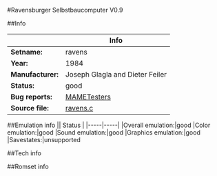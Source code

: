 #Ravensburger Selbstbaucomputer V0.9

##Info

||Info|
|-----|-----|
|**Setname:**|ravens
|**Year:**|1984
|**Manufacturer:**|Joseph Glagla and Dieter Feiler
|**Status:**|good
|**Bug reports:**|[MAMETesters](http://mametesters.org/view_all_set.php?type=1&temporary=y&search=ravens.c)
|**Source file:**|[ravens.c](https://github.com/mamedev/mame/blob/master/src/mess/drivers/ravens.c)

##Emulation info
|| Status |
|-----|-----|
|Overall emulation:|good
|Color emulation:|good
|Sound emulation:|good
|Graphics emulation:|good
|Savestates:|unsupported

##Tech info

##Romset info

<!--- START OF EDITED COMMENT DO NOT TOUCH TEXT ABOVE-->

